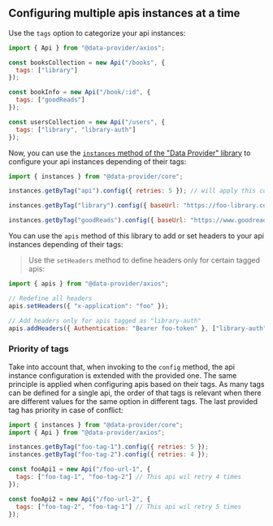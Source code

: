 ## Configuring multiple apis instances at a time

Use the `tags` option to categorize your api instances:

```js
import { Api } from "@data-provider/axios";

const booksCollection = new Api("/books", {
  tags: ["library"]
});

const bookInfo = new Api("/book/:id", {
  tags: ["goodReads"]
});

const usersCollection = new Api("/users", {
  tags: ["library", "library-auth"]
});
```

Now, you can use the [`instances` method of the "Data Provider" library][data-provider-instances-docs-url] to configure your api instances depending of their tags:

```js
import { instances } from "@data-provider/core";

instances.getByTag("api").config({ retries: 5 }); // will apply this config to all apis

instances.getByTag("library").config({ baseUrl: "https://foo-library.com/api" });

instances.getByTag("goodReads").config({ baseUrl: "https://www.goodreads.com" });
```

You can use the `apis` method of this library to add or set headers to your api instances depending of their tags:

> Use the `setHeaders` method to define headers only for certain tagged apis:

```js
import { apis } from "@data-provider/axios";

// Redefine all headers
apis.setHeaders({ "x-application": "foo" });

// Add headers only for apis tagged as "library-auth"
apis.addHeaders({ Authentication: "Bearer foo-token" }, ["library-auth"]);
```

### Priority of tags

Take into account that, when invoking to the `config` method, the api instance configuration is extended with the provided one. The same principle is applied when configuring apis based on their tags. As many tags can be defined for a single api, the order of that tags is relevant when there are different values for the same option in different tags. The last provided tag has priority in case of conflict:

```js
import { instances } from "@data-provider/core";
import { Api } from "@data-provider/axios";

instances.getByTag("foo-tag-1").config({ retries: 5 });
instances.getByTag("foo-tag-2").config({ retries: 4 });

const fooApi1 = new Api("/foo-url-1", {
  tags: ["foo-tag-1", "foo-tag-2"] // This api wil retry 4 times
});

const fooApi2 = new Api("/foo-url-2", {
  tags: ["foo-tag-2", "foo-tag-1"] // This api wil retry 5 times
});
```

[data-provider-instances-docs-url]: https://github.com/data-provider/core/blob/master/docs/instances/api.md

